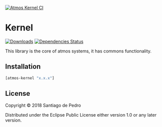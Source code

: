 [![Atmos Kernel CI](https://github.com/AtmosSystem/Kernel/actions/workflows/clojure.yml/badge.svg)](https://github.com/AtmosSystem/Kernel/actions/workflows/clojure.yml)


# Kernel

[![Downloads](https://versions.deps.co/AtmosSystem/Kernel/downloads.svg)](https://versions.deps.co/AtmosSystem/Kernel)
[![Dependencies Status](https://versions.deps.co/AtmosSystem/Kernel/status.svg)](https://versions.deps.co/AtmosSystem/Kernel)

This library is the core of atmos systems, it has commons functionality. 

## Installation
```clojure
[atmos-kernel "x.x.x"]
```

## License

Copyright © 2018 Santiago de Pedro

Distributed under the Eclipse Public License either version 1.0 or any later version.